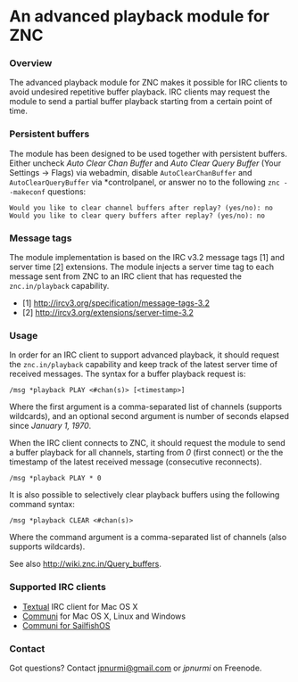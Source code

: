 An advanced playback module for ZNC
===================================

### Overview

The advanced playback module for ZNC makes it possible for IRC clients
to avoid undesired repetitive buffer playback. IRC clients may request
the module to send a partial buffer playback starting from a certain
point of time.

### Persistent buffers

The module has been designed to be used together with persistent buffers.
Either uncheck *Auto Clear Chan Buffer* and *Auto Clear Query Buffer*
(Your Settings -> Flags) via webadmin, disable `AutoClearChanBuffer` and
`AutoClearQueryBuffer` via \*controlpanel, or answer no to the following
`znc --makeconf` questions:

    Would you like to clear channel buffers after replay? (yes/no): no
    Would you like to clear query buffers after replay? (yes/no): no

### Message tags

The module implementation is based on the IRC v3.2 message tags [1] and
server time [2] extensions. The module injects a server time tag to each
message sent from ZNC to an IRC client that has requested the
`znc.in/playback` capability.

- [1] http://ircv3.org/specification/message-tags-3.2
- [2] http://ircv3.org/extensions/server-time-3.2

### Usage

In order for an IRC client to support advanced playback, it should request
the `znc.in/playback` capability and keep track of the latest server time
of received messages. The syntax for a buffer playback request is:

    /msg *playback PLAY <#chan(s)> [<timestamp>]

Where the first argument is a comma-separated list of channels (supports
wildcards), and an optional second argument is number of seconds elapsed
since _January 1, 1970_.

When the IRC client connects to ZNC, it should request the module to send
a buffer playback for all channels, starting from *0* (first connect) or
the the timestamp of the latest received message (consecutive reconnects).

    /msg *playback PLAY * 0

It is also possible to selectively clear playback buffers using the
following command syntax:

    /msg *playback CLEAR <#chan(s)>

Where the command argument is a comma-separated list of channels (also
supports wildcards). 

See also http://wiki.znc.in/Query_buffers.

### Supported IRC clients

* [Textual](http://textualapp.com) IRC client for Mac OS X
* [Communi](https://github.com/communi/communi-desktop) for Mac OS X, Linux and Windows
* [Communi for SailfishOS](https://github.com/communi/communi-sailfish)

### Contact

Got questions? Contact jpnurmi@gmail.com or *jpnurmi* on Freenode.
